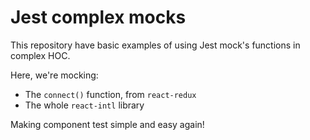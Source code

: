 # Jest complex mocks

This repository have basic examples of using Jest mock's functions in complex HOC.

Here, we're mocking:

- The `connect()` function, from `react-redux`
- The whole `react-intl` library

Making component test simple and easy again!
